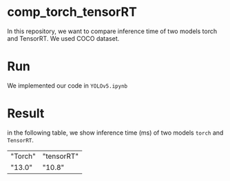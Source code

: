 # comp_torch_tensorRT
In this repository, we want to compare inference time of two models torch and TensorRT. We used COCO dataset.
# Run
We implemented our code in `YOLOv5.ipynb`


# Result
in the following table, we show inference time (ms) of two models `torch` and `TensorRT`.  

<table>
 <tr>
 <td>"Torch"</td>
 <td>"tensorRT"</td>
 </tr>
 <tr>
 <td> "13.0" </td>
 <td> "10.8" </td>
 </tr>
</table>
    
